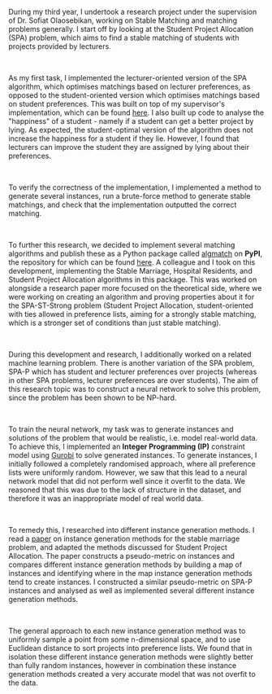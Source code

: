 During my third year, I undertook a research project under the supervision of Dr. Sofiat Olaosebikan, working on Stable Matching and matching problems generally. I start off by looking at the Student Project Allocation (SPA) problem, which aims to find a stable matching of students with projects provided by lecturers.

<br>

As my first task, I implemented the lecturer-oriented version of the SPA algorithm, which optimises matchings based on lecturer preferences, as opposed to the student-oriented version which optimises matchings based on student preferences. This was built on top of my supervisor's implementation, which can be found <u><a href="https://github.com/VaradK62442/spa-s" target="_blank" rel="noopener noreferrer">here</a></u>. I also built up code to analyse the "happiness" of a student - namely if a student can get a better project by lying. As expected, the student-optimal version of the algorithm does not increase the happiness for a student if they lie. However, I found that lecturers can improve the student they are assigned by lying about their preferences.

<br>

To verify the correctness of the implementation, I implemented a method to generate several instances, run a brute-force method to generate stable matchings, and check that the implementation outputted the correct matching.

<br>

To further this research, we decided to implement several matching algorithms and publish these as a Python package called <u><a href="https://pypi.org/project/algmatch/" target="_blank" rel="noopener noreferrer">algmatch</a></u> on <b>PyPI</b>, the repository for which can be found <u><a href="https://github.com/VaradK62442/spa-s" target="_blank" rel="noopener noreferrer">here</a></u>. A colleague and I took on this development, implementing the Stable Marriage, Hospital Residents, and Student Project Allocation algorithms in this package. This was worked on alongside a research paper more focused on the theoretical side, where we were working on creating an algorithm and proving properties about it for the SPA-ST-Strong problem (Student Project Allocation, student-oriented with ties allowed in preference lists, aiming for a strongly stable matching, which is a stronger set of conditions than just stable matching).

<br>

During this development and research, I additionally worked on a related machine learning problem. There is another variation of the SPA problem, SPA-P which has student and lecturer preferences over projects (whereas in other SPA problems, lecturer preferences are over students). The aim of this research topic was to construct a neural network to solve this problem, since the problem has been shown to be NP-hard.

<br>

To train the neural network, my task was to generate instances and solutions of the problem that would be realistic, i.e. model real-world data. To achieve this, I implemented an <b>Integer Programming (IP)</b> constraint model using <u><a href="https://www.gurobi.com/" target="_blank" rel="noopener noreferrer">Gurobi</a></u> to solve generated instances. To generate instances, I initially followed a completely randomised approach, where all preference lists were uniformly random. However, we saw that this lead to a neural network model that did not perform well since it overfit to the data. We reasoned that this was due to the lack of structure in the dataset, and therefore it was an inappropriate model of real world data.

<br>

To remedy this, I researched into different instance generation methods. I read a <u><a href="https://www.jair.org/index.php/jair/article/view/15213/27027" target="_blank" rel="noopener noreferrer">paper</a></u> on instance generation methods for the stable marriage problem, and adapted the methods discussed for Student Project Allocation. The paper constructs a pseudo-metric on instances and compares different instance generation methods by building a map of instances and identifying where in the map instance generation methods tend to create instances. I constructed a similar pseudo-metric on SPA-P instances and analysed as well as implemented several different instance generation methods.

<br>

The general approach to each new instance generation method was to uniformly sample a point from some n-dimensional space, and to use Euclidean distance to sort projects into preference lists. We found that in isolation these different instance generation methods were slightly better than fully random instances, however in combination these instance generation methods created a very accurate model that was not overfit to the data.
